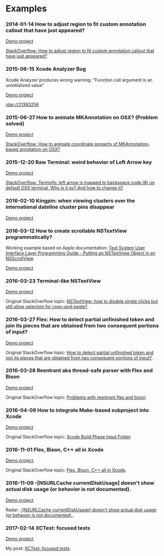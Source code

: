 # Examples

### 2014-01-14 How to adjust region to fit custom annotation callout that have just appeared?

[Demo project](https://github.com/stanislaw/Examples/tree/20140114-adjust-region-to-fit-annotation-callout)

[StackOverflow: How to adjust region to fit custom annotation callout that have just appeared?](http://stackoverflow.com/questions/13095911/how-to-adjust-region-to-fit-custom-annotation-callout-that-have-just-appeared/14270981#comment30872135_14270981)

### 2015-06-15 Xcode Analyzer Bug

Xcode Analyzer produces wrong warning: "Function call argument is an uninitialized value" 

[Demo project](https://github.com/stanislaw/Reports/tree/20150615-xcode-analyzer-bug)

[rdar://21383256](http://www.openradar.appspot.com/21383256)

### 2015-06-27 How to animate MKAnnotation on OSX? (Problem solved)

[Demo project](https://github.com/stanislaw/Examples/tree/20150627-osx-animate-mkannotation)

[StackOverflow: How to animate coordinate property of MKAnnotation-based annotation on OSX?](http://stackoverflow.com/questions/31089430/how-to-animate-coordinate-property-of-mkannotation-based-annotation-on-osx)

### 2015-12-20 Raw Terminal: weird behavior of Left Arrow key

[Demo project](https://github.com/stanislaw/Examples/tree/20151220-raw-terminal)

[StackOverflow: Terminfo: left arrow is mapped to backspace code (8) on default OSX terminal. Why is it so? And how to change it?](http://stackoverflow.com/questions/34319160/terminfo-left-arrow-is-mapped-to-backspace-code-8-on-default-osx-terminal-wh)

### 2016-02-10 Kingpin: when viewing clusters over the international dateline cluster pins disappear

[Demo project](https://github.com/stanislaw/Examples/tree/20160210-kingpin-international-dateline)

### 2016-03-12 How to create scrollable NSTextView programmatically?

Working example based on Apple documentation: [Text System User Interface Layer Programming Guide - Putting an NSTextView Object in an NSScrollView](https://developer.apple.com/library/mac/documentation/Cocoa/Conceptual/TextUILayer/Tasks/TextInScrollView.html).

[Demo project](https://github.com/stanislaw/Examples/tree/20160312-osx-scrollable-nstextview)

### 2016-03-23 Terminal-like NSTextView

[Demo project](https://github.com/stanislaw/Examples/tree/20160322-osx-nstextview-terminal-like)

Original StackOverflow topic: [NSTextView: how to disable single clicks but still allow selection for copy-and-paste?](http://stackoverflow.com/questions/36138607/nstextview-how-to-disable-single-clicks-but-still-allow-selection-for-copy-and).

### 2016-03-27 Flex: How to detect partial unfinished token and join its pieces that are obtained from two consequent portions of input?

[Demo project](https://github.com/stanislaw/Examples/tree/20160322-flex-contigous-input)

Original StackOverflow topic: [How to detect partial unfinished token and join its pieces that are obtained from two consequent portions of input?](http://stackoverflow.com/questions/36242886/how-to-detect-partial-unfinished-token-and-join-its-pieces-that-are-obtained-fro).

### 2016-03-28 Reentrant aka thread-safe parser with Flex and Bison

[Demo project](https://github.com/stanislaw/Examples/tree/20160328-reentrant-parser-with-flex-and-bison)

Original StackOverflow topic: [Problems with reentrant flex and bison](http://stackoverflow.com/questions/32535097/problems-with-reentrant-flex-and-bison).

### 2016-04-09 How to integrate Make-based subproject into Xcode

[Demo project](https://github.com/stanislaw/Examples/tree/20160408-xcode-and-make)

Original StackOverflow topic: [Xcode Build Phase Input Folder](http://stackoverflow.com/questions/36425619/xcode-build-phase-input-folder).

### 2016-11-01 Flex, Bison, C++ all in Xcode

[Demo project](https://github.com/stanislaw/Examples/tree/20161101-flex-cpp-example).

Original StackOverflow topic: [Flex, Bison, C++ all in Xcode](https://github.com/stanislaw/Examples/tree/20161101-flex-cpp-example).

### 2016-11-09 -[NSURLCache currentDiskUsage] doesn't show actual disk usage (or behavior is not documented). 

[Demo project](https://github.com/stanislaw/Examples/tree/20161109-nsurlcache-weird-behavior-of-currentDiskUsage).

Radar: [-[NSURLCache currentDiskUsage] doesn't show actual disk usage (or behavior is not documented).](http://www.openradar.appspot.com/radar?id=4508717231898624).

### 2017-02-14 XCTest: focused tests

[Demo project](https://github.com/stanislaw/Examples/tree/20170213-focused-xctest).

My post: [XCTest: focused tests](http://stanislaw.github.io/2017/02/15/focused-xctest.html).

